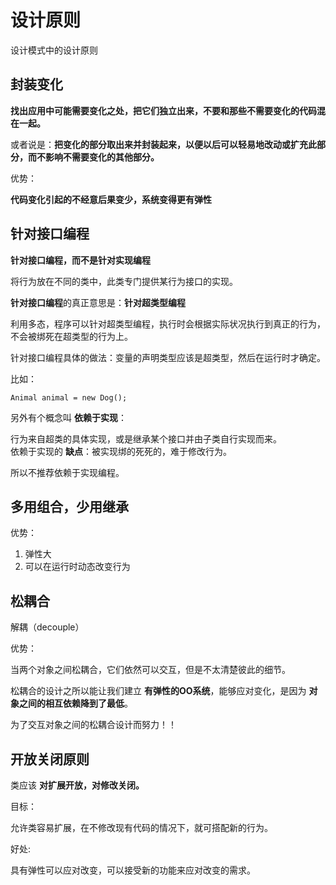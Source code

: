 # 设计原则

设计模式中的设计原则

## 封装变化

**找出应用中可能需要变化之处，把它们独立出来，不要和那些不需要变化的代码混在一起。**  

或者说是：**把变化的部分取出来并封装起来，以便以后可以轻易地改动或扩充此部分，而不影响不需要变化的其他部分。**    

优势：  

**代码变化引起的不经意后果变少，系统变得更有弹性**  

## 针对接口编程

**针对接口编程，而不是针对实现编程**    

将行为放在不同的类中，此类专门提供某行为接口的实现。  

**针对接口编程**的真正意思是：**针对超类型编程**  

利用多态，程序可以针对超类型编程，执行时会根据实际状况执行到真正的行为，不会被绑死在超类型的行为上。  

针对接口编程具体的做法：变量的声明类型应该是超类型，然后在运行时才确定。

比如：  

```
Animal animal = new Dog();
```

另外有个概念叫 **依赖于实现**：  

行为来自超类的具体实现，或是继承某个接口并由子类自行实现而来。  
依赖于实现的 **缺点**：被实现绑的死死的，难于修改行为。  

所以不推荐依赖于实现编程。  

## 多用组合，少用继承

优势：  

1. 弹性大
2. 可以在运行时动态改变行为  


## 松耦合

解耦（decouple）

优势：  

当两个对象之间松耦合，它们依然可以交互，但是不太清楚彼此的细节。  

松耦合的设计之所以能让我们建立 **有弹性的OO系统**，能够应对变化，是因为 **对象之间的相互依赖降到了最低**。  

为了交互对象之间的松耦合设计而努力！！

## 开放关闭原则

类应该 **对扩展开放，对修改关闭。**  

目标：  

允许类容易扩展，在不修改现有代码的情况下，就可搭配新的行为。

好处:  

具有弹性可以应对改变，可以接受新的功能来应对改变的需求。  

